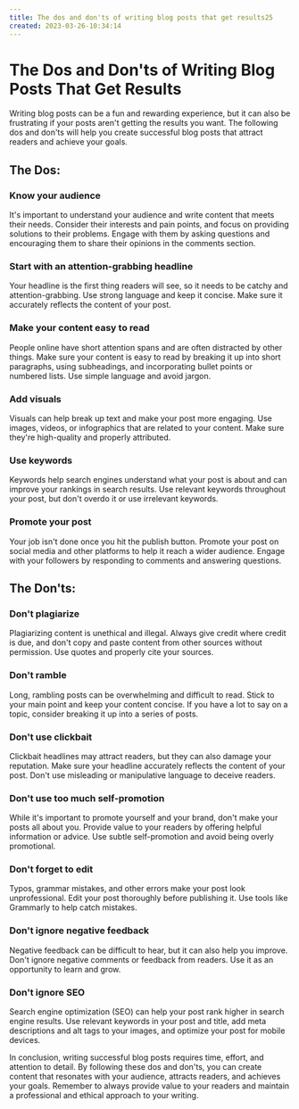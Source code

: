 ```yaml
---
title: The dos and don'ts of writing blog posts that get results25
created: 2023-03-26-10:34:14
---
```


# The Dos and Don'ts of Writing Blog Posts That Get Results

Writing blog posts can be a fun and rewarding experience, but it can also be frustrating if your posts aren't getting the results you want. The following dos and don'ts will help you create successful blog posts that attract readers and achieve your goals.

## The Dos:

### Know your audience

It's important to understand your audience and write content that meets their needs. Consider their interests and pain points, and focus on providing solutions to their problems. Engage with them by asking questions and encouraging them to share their opinions in the comments section.

### Start with an attention-grabbing headline

Your headline is the first thing readers will see, so it needs to be catchy and attention-grabbing. Use strong language and keep it concise. Make sure it accurately reflects the content of your post.

### Make your content easy to read

People online have short attention spans and are often distracted by other things. Make sure your content is easy to read by breaking it up into short paragraphs, using subheadings, and incorporating bullet points or numbered lists. Use simple language and avoid jargon.

### Add visuals

Visuals can help break up text and make your post more engaging. Use images, videos, or infographics that are related to your content. Make sure they're high-quality and properly attributed.

### Use keywords

Keywords help search engines understand what your post is about and can improve your rankings in search results. Use relevant keywords throughout your post, but don't overdo it or use irrelevant keywords.

### Promote your post

Your job isn't done once you hit the publish button. Promote your post on social media and other platforms to help it reach a wider audience. Engage with your followers by responding to comments and answering questions.

## The Don'ts:

### Don't plagiarize

Plagiarizing content is unethical and illegal. Always give credit where credit is due, and don't copy and paste content from other sources without permission. Use quotes and properly cite your sources.

### Don't ramble

Long, rambling posts can be overwhelming and difficult to read. Stick to your main point and keep your content concise. If you have a lot to say on a topic, consider breaking it up into a series of posts.

### Don't use clickbait

Clickbait headlines may attract readers, but they can also damage your reputation. Make sure your headline accurately reflects the content of your post. Don't use misleading or manipulative language to deceive readers.

### Don't use too much self-promotion

While it's important to promote yourself and your brand, don't make your posts all about you. Provide value to your readers by offering helpful information or advice. Use subtle self-promotion and avoid being overly promotional.

### Don't forget to edit

Typos, grammar mistakes, and other errors make your post look unprofessional. Edit your post thoroughly before publishing it. Use tools like Grammarly to help catch mistakes.

### Don't ignore negative feedback

Negative feedback can be difficult to hear, but it can also help you improve. Don't ignore negative comments or feedback from readers. Use it as an opportunity to learn and grow.

### Don't ignore SEO

Search engine optimization (SEO) can help your post rank higher in search engine results. Use relevant keywords in your post and title, add meta descriptions and alt tags to your images, and optimize your post for mobile devices.

In conclusion, writing successful blog posts requires time, effort, and attention to detail. By following these dos and don'ts, you can create content that resonates with your audience, attracts readers, and achieves your goals. Remember to always provide value to your readers and maintain a professional and ethical approach to your writing.

